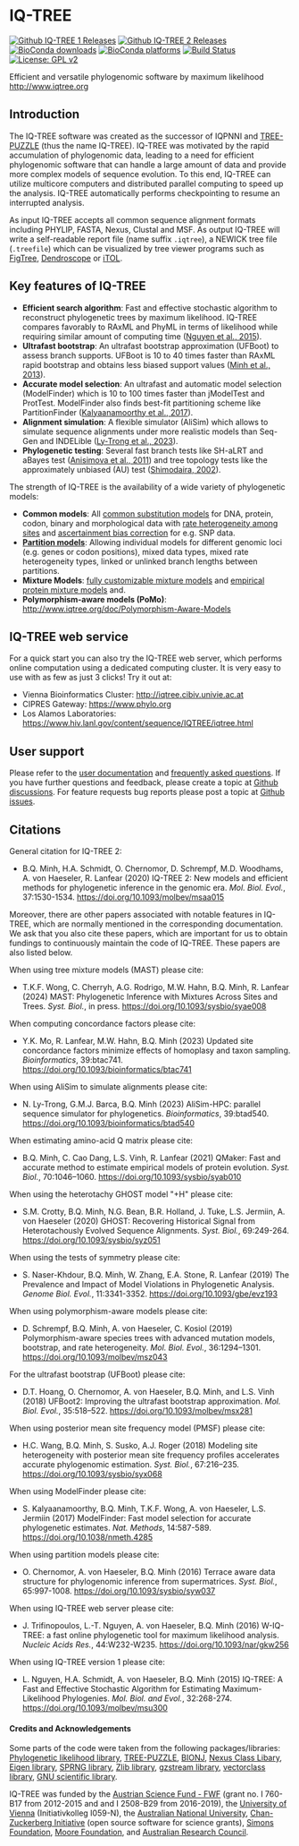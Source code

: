IQ-TREE
=======

[![Github IQ-TREE 1 Releases](https://img.shields.io/github/downloads/Cibiv/IQ-TREE/total.svg?style=social&logo=github&label=iqtree1%20download)](https://github.com/Cibiv/IQ-TREE/releases)
[![Github IQ-TREE 2 Releases](https://img.shields.io/github/downloads/iqtree/iqtree2/total.svg?style=social&logo=github&label=iqtree2%20download)](https://github.com/iqtree/iqtree2/releases)
[![BioConda downloads](https://img.shields.io/conda/dn/bioconda/iqtree.svg?style=flag&label=BioConda%20install)](https://anaconda.org/bioconda/iqtree)
[![BioConda platforms](https://img.shields.io/conda/pn/bioconda/iqtree?style=flag)](https://github.com/bioconda/bioconda-recipes/tree/master/recipes/iqtree)
[![Build Status](https://github.com/iqtree/iqtree2/workflows/Build/badge.svg)](https://github.com/iqtree/iqtree2/actions)
[![License: GPL v2](https://img.shields.io/badge/License-GPL%20v2-blue.svg)](https://www.gnu.org/licenses/old-licenses/gpl-2.0.en.html)

Efficient and versatile phylogenomic software by maximum likelihood <http://www.iqtree.org>

Introduction
------------

The IQ-TREE software was created as the successor of IQPNNI and [TREE-PUZZLE](http://www.tree-puzzle.de) (thus the name IQ-TREE). IQ-TREE was motivated by the rapid accumulation of phylogenomic data, leading to a need for efficient phylogenomic software that can handle a large amount of data and provide more complex models of sequence evolution. To this end, IQ-TREE can utilize multicore computers and distributed parallel computing to speed up the analysis. IQ-TREE automatically performs checkpointing to resume an interrupted analysis.

As input IQ-TREE accepts all common sequence alignment formats including PHYLIP, FASTA, Nexus, Clustal and MSF. As output IQ-TREE will write a self-readable report file (name suffix `.iqtree`), a NEWICK tree file (`.treefile`)  which can be visualized by tree viewer programs such as [FigTree](http://tree.bio.ed.ac.uk/software/figtree/), [Dendroscope](http://dendroscope.org) or [iTOL](http://itol.embl.de).


Key features of IQ-TREE
-----------------------

* __Efficient search algorithm__: Fast and effective stochastic algorithm to reconstruct phylogenetic trees by maximum likelihood. IQ-TREE compares favorably to RAxML and PhyML in terms of likelihood while requiring similar amount of computing time ([Nguyen et al., 2015]).
* __Ultrafast bootstrap__: An ultrafast bootstrap approximation (UFBoot) to assess branch supports. UFBoot is 10 to 40 times faster than RAxML rapid bootstrap and obtains less biased support values ([Minh et al., 2013]).
* __Accurate model selection__: An ultrafast and automatic model selection (ModelFinder) which is 10 to 100 times faster than jModelTest and ProtTest. ModelFinder also finds best-fit partitioning scheme like PartitionFinder ([Kalyaanamoorthy et al., 2017]).
* __Alignment simulation__: A flexible simulator (AliSim) which
    allows to simulate sequence alignments under more realistic models than
    Seq-Gen and INDELible ([Ly-Trong et al., 2023]).
* __Phylogenetic testing__: Several fast branch tests like SH-aLRT and aBayes test ([Anisimova et al., 2011]) and tree topology tests like the approximately unbiased (AU) test ([Shimodaira, 2002]).


The strength of IQ-TREE is the availability of a wide variety of phylogenetic models:

* __Common models__: All [common substitution models](http://www.iqtree.org/doc/Substitution-Models) for DNA, protein, codon, binary and morphological data with [rate heterogeneity among sites](http://www.iqtree.org/doc/Substitution-Models/#rate-heterogeneity-across-sites) and [ascertainment bias correction](http://www.iqtree.org/doc/Substitution-Models/#ascertainment-bias-correction) for e.g. SNP data.
* __[Partition models](http://www.iqtree.org/doc/Complex-Models/#partition-models)__: Allowing individual models for different genomic loci (e.g. genes or codon positions), mixed data types, mixed rate heterogeneity types, linked or unlinked branch lengths between partitions.
* __Mixture Models__: [fully customizable mixture models](http://www.iqtree.org/doc/Complex-Models/#mixture-models) and [empirical protein mixture models](http://www.iqtree.org/doc/Substitution-Models/#protein-models) and.
* __Polymorphism-aware models (PoMo)__: <http://www.iqtree.org/doc/Polymorphism-Aware-Models>


IQ-TREE web service
-------------------

For a quick start you can also try the IQ-TREE web server, which performs 
online computation using a dedicated computing cluster. It is very easy to use 
with as few as just 3 clicks! Try it out at:

* Vienna Bioinformatics Cluster: <http://iqtree.cibiv.univie.ac.at>
* CIPRES Gateway: <https://www.phylo.org>
* Los Alamos Laboratories: <https://www.hiv.lanl.gov/content/sequence/IQTREE/iqtree.html>

User support
------------

Please refer to the [user documentation](http://www.iqtree.org/doc/) and 
[frequently asked questions](http://www.iqtree.org/doc/Frequently-Asked-Questions). 
If you have further questions and feedback, please create a topic at 
[Github discussions](https://github.com/iqtree/iqtree2/discussions).
For feature requests bug reports please post a topic at
[Github issues](https://github.com/iqtree/iqtree2/issues).

Citations
---------

General citation for IQ-TREE 2:

* B.Q. Minh, H.A. Schmidt, O. Chernomor, D. Schrempf, M.D. Woodhams, A. von Haeseler, R. Lanfear (2020) 
  IQ-TREE 2: New models and efficient methods for phylogenetic inference in the genomic era.
  *Mol. Biol. Evol.*, 37:1530-1534. <https://doi.org/10.1093/molbev/msaa015>

Moreover, there are other papers associated with notable features in IQ-TREE,
which are normally mentioned in the corresponding documentation. We ask that you also
cite these papers, which are important for us to obtain fundings to 
continuously maintain the code of IQ-TREE. These papers are also listed below.

When using tree mixture models (MAST) please cite:

* T.K.F. Wong, C. Cherryh, A.G. Rodrigo, M.W. Hahn, B.Q. Minh, R. Lanfear (2024)
  MAST: Phylogenetic Inference with Mixtures Across Sites and Trees.
  _Syst. Biol._, in press. <https://doi.org/10.1093/sysbio/syae008>

When computing concordance factors please cite:

* Y.K. Mo, R. Lanfear, M.W. Hahn, B.Q. Minh (2023)
  Updated site concordance factors minimize effects of homoplasy and taxon sampling.
  _Bioinformatics_, 39:btac741. <https://doi.org/10.1093/bioinformatics/btac741>

When using AliSim to simulate alignments please cite:

* N. Ly-Trong, G.M.J. Barca, B.Q. Minh (2023)
  AliSim-HPC: parallel sequence simulator for phylogenetics.
  *Bioinformatics*, 39:btad540. <https://doi.org/10.1093/bioinformatics/btad540>

When estimating amino-acid Q matrix please cite:

* B.Q. Minh, C. Cao Dang, L.S. Vinh, R. Lanfear (2021)
  QMaker: Fast and accurate method to estimate empirical models of protein evolution.
  _Syst. Biol._, 70:1046–1060. <https://doi.org/10.1093/sysbio/syab010>

When using the heterotachy GHOST model "+H" please cite:

* S.M. Crotty, B.Q. Minh, N.G. Bean, B.R. Holland, J. Tuke, L.S. Jermiin, A. von Haeseler (2020)
  GHOST: Recovering Historical Signal from Heterotachously Evolved Sequence Alignments.
  _Syst. Biol._, 69:249-264. <https://doi.org/10.1093/sysbio/syz051>

When using the tests of symmetry please cite:

* S. Naser-Khdour, B.Q. Minh, W. Zhang, E.A. Stone, R. Lanfear (2019) 
  The Prevalence and Impact of Model Violations in Phylogenetic Analysis. 
  *Genome Biol. Evol.*, 11:3341-3352. <https://doi.org/10.1093/gbe/evz193>

When using polymorphism-aware models please cite:

* D. Schrempf, B.Q. Minh, A. von Haeseler, C. Kosiol (2019) 
  Polymorphism-aware species trees with advanced mutation models, bootstrap, and rate heterogeneity. 
  *Mol. Biol. Evol.*, 36:1294–1301. <https://doi.org/10.1093/molbev/msz043>

For the ultrafast bootstrap (UFBoot) please cite:

* D.T. Hoang, O. Chernomor, A. von Haeseler, B.Q. Minh, and L.S. Vinh (2018) 
  UFBoot2: Improving the ultrafast bootstrap approximation. 
  *Mol. Biol. Evol.*, 35:518–522. <https://doi.org/10.1093/molbev/msx281>

When using posterior mean site frequency model (PMSF) please cite:

* H.C. Wang, B.Q. Minh, S. Susko, A.J. Roger (2018) 
  Modeling site heterogeneity with posterior mean site frequency profiles 
  accelerates accurate phylogenomic estimation. 
  *Syst. Biol.*, 67:216–235. <https://doi.org/10.1093/sysbio/syx068>

When using ModelFinder please cite:

* S. Kalyaanamoorthy, B.Q. Minh, T.K.F. Wong, A. von Haeseler, L.S. Jermiin (2017) 
  ModelFinder: Fast model selection for accurate phylogenetic estimates. 
  *Nat. Methods*, 14:587-589. <https://doi.org/10.1038/nmeth.4285>

When using partition models please cite:

* O. Chernomor, A. von Haeseler, B.Q. Minh (2016) 
  Terrace aware data structure for phylogenomic inference from supermatrices. 
  *Syst. Biol.*, 65:997-1008. <https://doi.org/10.1093/sysbio/syw037>

When using IQ-TREE web server please cite:

* J. Trifinopoulos, L.-T. Nguyen, A. von Haeseler, B.Q. Minh (2016) 
  W-IQ-TREE: a fast online phylogenetic tool for maximum likelihood analysis.
  *Nucleic Acids Res.*, 44:W232-W235. <https://doi.org/10.1093/nar/gkw256>

When using IQ-TREE version 1 please cite:

* L. Nguyen, H.A. Schmidt, A. von Haeseler, B.Q. Minh (2015)
  IQ-TREE: A Fast and Effective Stochastic Algorithm for Estimating Maximum-Likelihood Phylogenies.
  _Mol. Biol. and Evol._, 32:268-274. <https://doi.org/10.1093/molbev/msu300>

#### Credits and Acknowledgements

Some parts of the code were taken from the following packages/libraries: [Phylogenetic likelihood library](http://www.libpll.org), [TREE-PUZZLE](http://www.tree-puzzle.de), 
[BIONJ](http://dx.doi.org/10.1093/oxfordjournals.molbev.a025808), [Nexus Class Libary](http://dx.doi.org/10.1093/bioinformatics/btg319), [Eigen library](http://eigen.tuxfamily.org/),
[SPRNG library](http://www.sprng.org), [Zlib library](http://www.zlib.net), [gzstream library](http://www.cs.unc.edu/Research/compgeom/gzstream/), [vectorclass library](http://www.agner.org/optimize/), [GNU scientific library](https://www.gnu.org/software/gsl/).


IQ-TREE was funded by the [Austrian Science Fund - FWF](http://www.fwf.ac.at/) 
(grant no. I 760-B17 from 2012-2015 and and I 2508-B29 from 2016-2019),
the [University of Vienna](https://www.univie.ac.at/) (Initiativkolleg I059-N),
the [Australian National University](https://www.anu.edu.au),
[Chan-Zuckerberg Initiative](https://chanzuckerberg.com) (open source software for science grants),
[Simons Foundation](https://www.simonsfoundation.org), [Moore Foundation](https://www.moore.org),
and [Australian Research Council](https://www.arc.gov.au).


[Anisimova et al., 2011]: http://dx.doi.org/10.1093/sysbio/syr041
[Guindon et al., 2010]: http://dx.doi.org/10.1093/sysbio/syq010
[Kalyaanamoorthy et al., 2017]: https://doi.org/10.1038/nmeth.4285
[Ly-Trong et al., 2023]: https://doi.org/10.1093/bioinformatics/btad540
[Minh et al., 2013]: http://dx.doi.org/10.1093/molbev/mst024
[Nguyen et al., 2015]: http://dx.doi.org/10.1093/molbev/msu300
[Shimodaira, 2002]: http://dx.doi.org/10.1080/10635150290069913


